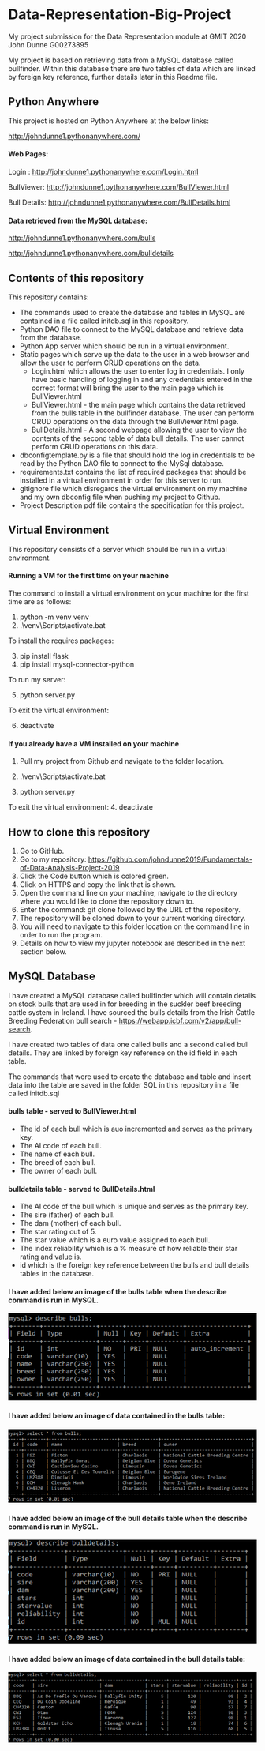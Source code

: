 # Data-Representation-Big-Project
My project submission for the Data Representation module at GMIT 2020
John Dunne G00273895

My project is based on retrieving data from a MySQL database called bullfinder. Within this database there are two tables of data which are linked by foreign key reference, further details later in this Readme file.

## Python Anywhere

This project is hosted on Python Anywhere at the below links:

http://johndunne1.pythonanywhere.com/

#### Web Pages:

Login : http://johndunne1.pythonanywhere.com/Login.html

BullViewer: http://johndunne1.pythonanywhere.com/BullViewer.html

Bull Details: http://johndunne1.pythonanywhere.com/BullDetails.html

#### Data retrieved from the MySQL database:

http://johndunne1.pythonanywhere.com/bulls

http://johndunne1.pythonanywhere.com/bulldetails

## Contents of this repository

This repository contains:

* The commands used to create the database and tables in MySQL are contained in a file called initdb.sql in this repository.
* Python DAO file to connect to the MySQL database and retrieve data from the database.
* Python App server which should be run in a virtual environment.
* Static pages which serve up the data to the user in a web browser and allow the user to perform CRUD operations on the data. 
    * Login.html which allows the user to enter log in credentials. I only have basic handling of logging in and any credentials entered in the correct format will bring the user to the main page which is BullViewer.html
    * BullViewer.html - the main page which contains the data retrieved from the bulls table in the bullfinder database. The user can perform CRUD operations on the data through the BullViewer.html page. 
    * BullDetails.html - A second webpage allowing the user to view the contents of the second table of data bull details. The user cannot perform CRUD operations on this data. 
* dbconfigtemplate.py is a file that should hold the log in credentials to be read by the Python DAO file to connect to the MySql database.
* requirements.txt contains the list of required packages that should be installed in a virtual environment in order for this server to run.
* gitignore file which disregards the virtual environment on my machine and my own dbconfig file when pushing my project to Github.
* Project Description pdf file contains the specification for this project. 

## Virtual Environment 

This repository consists of a server which should be run in a virtual environment.

#### Running a VM for the first time on your machine

The command to  install a virtual environment on your machine for the first time are as follows:

1. python -m venv venv
2. .\venv\Scripts\activate.bat

To install the requires packages:

3. pip install flask
4. pip install mysql-connector-python

To run my server:

5. python server.py

To exit the virtual environment:

6. deactivate

#### If you already have a VM installed on your machine

1. Pull my project from Github and navigate to the folder location.

2. .\venv\Scripts\activate.bat

3. python server.py

To exit the virtual environment:
4. deactivate

## How to clone this repository

1. Go to GitHub.
2. Go to my repository: https://github.com/johndunne2019/Fundamentals-of-Data-Analysis-Project-2019
3. Click the Code button which is colored green.
4. Click on HTTPS and copy the link that is shown. 
5. Open the command line on your machine, navigate to the directory where you would like to clone the repository down to.
6. Enter the command: git clone followed by the URL of the repository.
7. The repository will be cloned down to your current working directory. 
8. You will need to navigate to this folder location on the command line in order to run the program.
9. Details on how to view my jupyter notebook are described in the next section below.

## MySQL Database 

I have created a MySQL database called bullfinder which will contain details on stock bulls that are used in for breeding in the suckler beef breeding cattle system in Ireland. I have sourced the bulls details from the Irish Cattle Breeding Federation bull search - https://webapp.icbf.com/v2/app/bull-search. 

I have created two tables of data one called bulls and a second called bull details. They are linked by foreign key reference on the id field in each table.

The commands that were used to create the database and table and insert data into the table are saved in the folder SQL in this repository in a file called initdb.sql

#### bulls table - served to BullViewer.html
* The id of each bull which is auo incremented and serves as the primary key. 
* The AI code of each bull.
* The name of each bull.
* The breed of each bull.
* The owner of each bull.

#### bulldetails table - served to BullDetails.html
* The AI code of the bull which is unique and serves as the primary key.
* The sire (father) of each bull.
* The dam (mother) of each bull.
* The star rating out of 5.
* The star value which is a euro value assigned to each bull.
* The index reliability which is a % measure of how reliable their star rating and value is.
* id which is the foreign key reference between the bulls and bull details tables in the database.

#### I have added below an image of the bulls table when the describe command is run in MySQL.

![describebulls](/images/describebulls.PNG)

#### I have added below an image of data contained in the bulls table:

![describebulls](/images/bulls.PNG)

#### I have added below an image of the bull details table when the describe command is run in MySQL.
![describebulls](/images/describebulldetails.PNG)

#### I have added below an image of data contained in the bull details table:
![describebulls](/images/bulldetails.PNG)